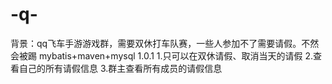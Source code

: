 # -q-
背景：qq飞车手游游戏群，需要双休打车队赛，一些人参加不了需要请假。不然会被踢
mybatis+maven+mysql
1.0.1
1.只可以在双休请假、取消当天的请假
2.查看自己的所有请假信息
3.群主查看所有成员的请假信息
